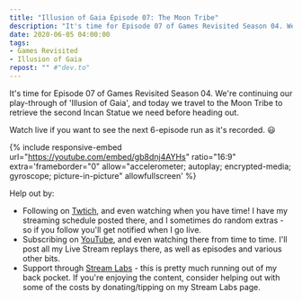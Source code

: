```yaml
---
title: "Illusion of Gaia Episode 07: The Moon Tribe"
description: "It's time for Episode 07 of Games Revisited Season 04. We're continuing our play-through of 'Illusion of Gaia', and today we travel to the Moon Tribe to retrieve the second Incan Statue we need before heading out."
date: 2020-06-05 04:00:00
tags:
- Games Revisited
- Illusion of Gaia
repost: "" #"dev.to"
---
```


It's time for Episode 07 of Games Revisited Season 04. We're continuing our play-through of 'Illusion of Gaia', and today we travel to the Moon Tribe to retrieve the second Incan Statue we need before heading out.

Watch live if you want to see the next 6-episode run as it's recorded. :smiley:
<!--more-->

{% include responsive-embed url="https://youtube.com/embed/gb8dnj4AYHs" ratio="16:9" extra='frameborder="0" allow="accelerometer; autoplay; encrypted-media; gyroscope; picture-in-picture" allowfullscreen' %}

Help out by:
 * Following on [Twtich](https://twitch.tv/AnonJr_Live), and even watching when you have time! I have my streaming schedule posted there, and I sometimes do random extras - so if you follow you'll get notified when I go live.
 * Subscribing on [YouTube](http://www.youtube.com/channel/UCXafqhKHbkSUIrq0LAuu0tw), and even watching there from time to time. I'll post all my Live Stream replays there, as well as episodes and various other bits.
 * Support through [Stream Labs](https://streamlabs.com/anonjr_live) - this is pretty much running out of my back pocket. If you're enjoying the content, consider helping out with some of the costs by donating/tipping on my Stream Labs page.